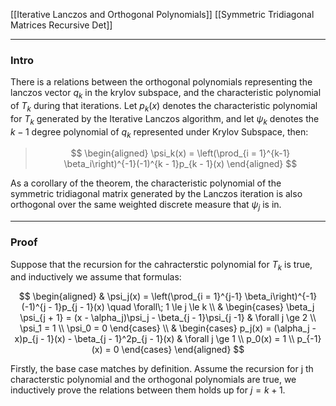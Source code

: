[[Iterative Lanczos and Orthogonal Polynomials]]
[[Symmetric Tridiagonal Matrices Recursive Det]]

---
### **Intro**

There is a relations between the orthogonal polynomials representing the lanczos vector $q_k$ in the krylov subspace, and the characteristic polynomial of $T_k$ during that iterations. Let $p_k(x)$ denotes the characteristic polynomial for $T_k$ generated by the Iterative Lanczos algorithm, and let $\psi_k$ denotes the $k - 1$ degree polynomial of $q_k$ represented under Krylov Subspace, then:

> $$
> \begin{aligned}
>     \psi_k(x) = \left(\prod_{i = 1}^{k-1} \beta_i\right)^{-1}(-1)^{k - 1}p_{k - 1}(x)
> \end{aligned}
> $$

As a corollary of the theorem, the characteristic polynomial of the symmetric tridiagonal matrix generated by the Lanczos iteration is also orthogonal over the same weighted discrete measure that $\psi_j$ is in. 

---
### **Proof**
Suppose that the recursion for the cahracterstic polynomial for $T_k$ is true, and inductively we assume that formulas: 

$$
\begin{aligned}
    & 
    \psi_j(x) = \left(\prod_{i = 1}^{j-1} \beta_i\right)^{-1}
    (-1)^{j - 1}p_{j - 1}(x)
    \quad \forall\; 1 \le j \le k
    \\
    & 
    \begin{cases}
        \beta_j \psi_{j + 1} = 
        (x - \alpha_j)\psi_j - \beta_{j - 1}\psi_{j -1}    
        & \forall j \ge 2
        \\
        \psi_1 = 1
        \\
        \psi_0 = 0
    \end{cases}
    \\
    &
    \begin{cases}
        p_j(x) = (\alpha_j - x)p_{j - 1}(x) - \beta_{j - 1}^2p_{j - 1}(x)    
        &
        \forall j \ge 1
        \\
        p_0(x) = 1 
        \\
        p_{-1}(x) = 0
    \end{cases}
\end{aligned}
$$

Firstly, the base case matches by definition. Assume the recursion for j th characterstic polynomial and the orthogonal polynomials are true, we inductively prove the relations between them holds up for $j = k + 1$. 


